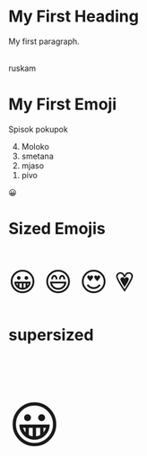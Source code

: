 <!DOCTYPE html>
<html>
<body>

<h1>My First Heading</h1>
<p>My first paragraph.</p>
<br>ruskam
<h1>My First Emoji</h1>

<hi>Spisok pokupok</h1>
<ol reversed>
  
  <li>Moloko</li>
  <li>smetana</li>
  <li>mjaso</li>
  <li>pivo</li>
</ol>

<p>&#128512;</p>
<h1>Sized Emojis</h1>

<p style="font-size:48px">
&#128512; &#128516; &#128525; &#128151;
</p>

<h1>supersized</h1>
<p style="font-size:89px">
&#128512;
</p>

</body>
</html>
